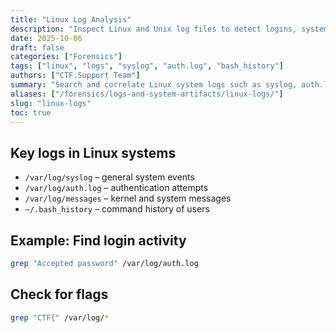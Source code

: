 ```yaml
---
title: "Linux Log Analysis"
description: "Inspect Linux and Unix log files to detect logins, system events, and user activity relevant to forensic investigations."
date: 2025-10-06
draft: false
categories: ["Forensics"]
tags: ["linux", "logs", "syslog", "auth.log", "bash_history"]
authors: ["CTF.Support Team"]
summary: "Search and correlate Linux system logs such as syslog, auth.log, and bash history to identify authentication events or hidden activity."
aliases: ["/forensics/logs-and-system-artifacts/linux-logs/"]
slug: "linux-logs"
toc: true
---
```


## Key logs in Linux systems

- `/var/log/syslog` – general system events
- `/var/log/auth.log` – authentication attempts
- `/var/log/messages` – kernel and system messages
- `~/.bash_history` – command history of users

## Example: Find login activity

```bash
grep "Accepted password" /var/log/auth.log
```

## Check for flags

```bash
grep "CTF{" /var/log/*
```
